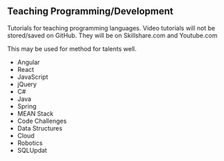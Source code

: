 <body>
<h2>Teaching Programming/Development</h2>
  
  <p>Tutorials for teaching programming languages. Video tutorials will not be stored/saved on GitHub. They will be on Skillshare.com and Youtube.com</p>  <p>This may be used for method for talents well.</p>
  <ul>
  <li>Angular</li>
  <li>React</li>
  <li>JavaScript</li>
   <li>jQuery</li>
  <li>C#</li>
  <li>Java</li>
  <li>Spring</li>
  <li>MEAN Stack  </li>
  <li>Code Challenges</li>
  <li>Data Structures</li>
  <li>Cloud</li>
  <li>Robotics</li>
  <li>SQLUpdat</li>
  
</ul>
</body>

